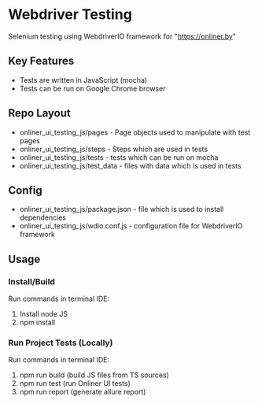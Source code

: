 # Webdriver Testing

Selenium testing using WebdriverIO framework for "https://onliner.by"


## Key Features
- Tests are written in JavaScript (mocha)
- Tests can be run on Google Chrome browser

## Repo Layout

- onliner_ui_testing_js/pages - Page objects used to manipulate with test pages
- onliner_ui_testing_js/steps - Steps which are used in tests
- onliner_ui_testing_js/tests - tests which can be run on mocha
- onliner_ui_testing_js/test_data - files with data which is used in tests

## Config
- onliner_ui_testing_js/package.json - file which is used to install dependencies
- onliner_ui_testing_js/wdio.conf.js - configuration file for WebdriverIO framework


## Usage

### Install/Build
Run commands in terminal IDE:
1. Install node JS
2. npm install


### Run Project Tests (Locally)
Run commands in terminal IDE:
1. npm run build (build JS files from TS sources)
2. npm run test (run Onliner UI tests)
3. npm run report (generate allure report)
